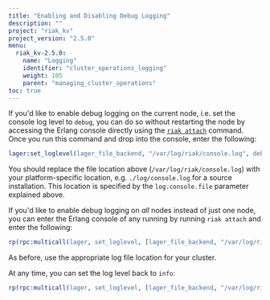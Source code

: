 ```yaml
---
title: "Enabling and Disabling Debug Logging"
description: ""
project: "riak_kv"
project_version: "2.5.0"
menu:
  riak_kv-2.5.0:
    name: "Logging"
    identifier: "cluster_operations_logging"
    weight: 105
    parent: "managing_cluster_operations"
toc: true
---
```


If you'd like to enable debug logging on the current node, i.e. set the
console log level to `debug`, you can do so without restarting the node
by accessing the Erlang console directly using the [`riak attach`](/riak/kv/2.5.0/using/admin/riak-cli/#attach) command. Once you run this command and drop into the console, enter the following:

```erlang
lager:set_loglevel(lager_file_backend, "/var/log/riak/console.log", debug).
```

You should replace the file location above (`/var/log/riak/console.log`)
with your platform-specific location, e.g. `./log/console.log` for a
source installation. This location is specified by the
`log.console.file` parameter explained above.

If you'd like to enable debug logging on _all_ nodes instead of just one
node, you can enter the Erlang console of any running by running `riak
attach` and enter the following:

```erlang
rp(rpc:multicall(lager, set_loglevel, [lager_file_backend, "/var/log/riak/console.log", debug])).
```

As before, use the appropriate log file location for your cluster.

At any time, you can set the log level back to `info`:

```erlang
rp(rpc:multicall(lager, set_loglevel, [lager_file_backend, "/var/log/riak/console.log", info])).
```
